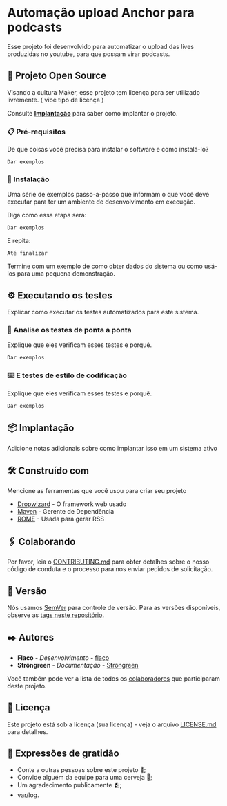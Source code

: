 # Automação upload Anchor para podcasts

Esse projeto foi desenvolvido para automatizar o upload das lives produzidas no youtube, para que possam virar podcasts.

## 🚀 Projeto Open Source

Visando a cultura Maker, esse projeto tem licença para ser utilizado livremente. ( vibe tipo de licença )

Consulte **[Implantação](#-implantação)** para saber como implantar o projeto.

### 📋 Pré-requisitos

De que coisas você precisa para instalar o software e como instalá-lo?

```
Dar exemplos
```

### 🔧 Instalação

Uma série de exemplos passo-a-passo que informam o que você deve executar para ter um ambiente de desenvolvimento em execução.

Diga como essa etapa será:

```
Dar exemplos
```

E repita:

```
Até finalizar
```

Termine com um exemplo de como obter dados do sistema ou como usá-los para uma pequena demonstração.

## ⚙️ Executando os testes

Explicar como executar os testes automatizados para este sistema.

### 🔩 Analise os testes de ponta a ponta

Explique que eles verificam esses testes e porquê.

```
Dar exemplos
```

### ⌨️ E testes de estilo de codificação

Explique que eles verificam esses testes e porquê.

```
Dar exemplos
```

## 📦 Implantação

Adicione notas adicionais sobre como implantar isso em um sistema ativo

## 🛠️ Construído com

Mencione as ferramentas que você usou para criar seu projeto

-   [Dropwizard](http://www.dropwizard.io/1.0.2/docs/) - O framework web usado
-   [Maven](https://maven.apache.org/) - Gerente de Dependência
-   [ROME](https://rometools.github.io/rome/) - Usada para gerar RSS

## 🖇️ Colaborando

Por favor, leia o [CONTRIBUTING.md](https://github.com/Strongreen-Company/Anchor_upload_automation/blob/Main/CONTRIBUTING.md) para obter detalhes sobre o nosso código de conduta e o processo para nos enviar pedidos de solicitação.

## 📌 Versão

Nós usamos [SemVer](http://semver.org/) para controle de versão. Para as versões disponíveis, observe as [tags neste repositório](https://github.com/suas/tags/do/projeto).

## ✒️ Autores

-   **Flaco** - _Desenvolvimento_ - [flaco](https://github.com/LucasBispoMenezes)
-   **Ströngreen** - _Documentação_ - [Ströngreen](https://github.com/strongreen)

Você também pode ver a lista de todos os [colaboradores](https://github.com/usuario/projeto/colaboradores) que participaram deste projeto.

## 📄 Licença

Este projeto está sob a licença (sua licença) - veja o arquivo [LICENSE.md](https://github.com/usuario/projeto/licenca) para detalhes.

## 🎁 Expressões de gratidão

-   Conte a outras pessoas sobre este projeto 📢;
-   Convide alguém da equipe para uma cerveja 🍺;
-   Um agradecimento publicamente 🫂;
-   var/log.
